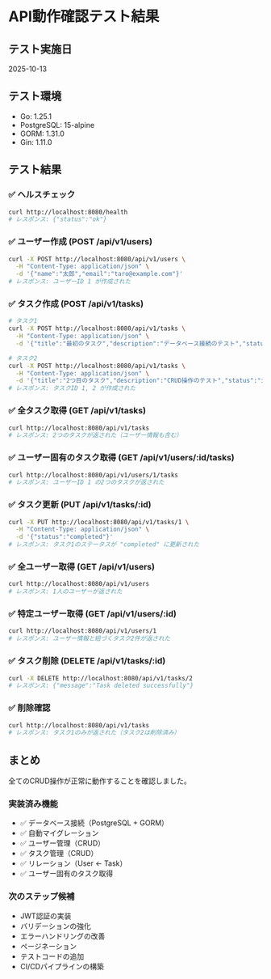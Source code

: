 # API動作確認テスト結果

## テスト実施日
2025-10-13

## テスト環境
- Go: 1.25.1
- PostgreSQL: 15-alpine
- GORM: 1.31.0
- Gin: 1.11.0

## テスト結果

### ✅ ヘルスチェック
```bash
curl http://localhost:8080/health
# レスポンス: {"status":"ok"}
```

### ✅ ユーザー作成 (POST /api/v1/users)
```bash
curl -X POST http://localhost:8080/api/v1/users \
  -H "Content-Type: application/json" \
  -d '{"name":"太郎","email":"taro@example.com"}'
# レスポンス: ユーザーID 1 が作成された
```

### ✅ タスク作成 (POST /api/v1/tasks)
```bash
# タスク1
curl -X POST http://localhost:8080/api/v1/tasks \
  -H "Content-Type: application/json" \
  -d '{"title":"最初のタスク","description":"データベース接続のテスト","status":"pending","user_id":1}'

# タスク2
curl -X POST http://localhost:8080/api/v1/tasks \
  -H "Content-Type: application/json" \
  -d '{"title":"2つ目のタスク","description":"CRUD操作のテスト","status":"in_progress","user_id":1}'
# レスポンス: タスクID 1, 2 が作成された
```

### ✅ 全タスク取得 (GET /api/v1/tasks)
```bash
curl http://localhost:8080/api/v1/tasks
# レスポンス: 2つのタスクが返された（ユーザー情報も含む）
```

### ✅ ユーザー固有のタスク取得 (GET /api/v1/users/:id/tasks)
```bash
curl http://localhost:8080/api/v1/users/1/tasks
# レスポンス: ユーザーID 1 の2つのタスクが返された
```

### ✅ タスク更新 (PUT /api/v1/tasks/:id)
```bash
curl -X PUT http://localhost:8080/api/v1/tasks/1 \
  -H "Content-Type: application/json" \
  -d '{"status":"completed"}'
# レスポンス: タスク1のステータスが "completed" に更新された
```

### ✅ 全ユーザー取得 (GET /api/v1/users)
```bash
curl http://localhost:8080/api/v1/users
# レスポンス: 1人のユーザーが返された
```

### ✅ 特定ユーザー取得 (GET /api/v1/users/:id)
```bash
curl http://localhost:8080/api/v1/users/1
# レスポンス: ユーザー情報と紐づくタスク2件が返された
```

### ✅ タスク削除 (DELETE /api/v1/tasks/:id)
```bash
curl -X DELETE http://localhost:8080/api/v1/tasks/2
# レスポンス: {"message":"Task deleted successfully"}
```

### ✅ 削除確認
```bash
curl http://localhost:8080/api/v1/tasks
# レスポンス: タスク1のみが返された（タスク2は削除済み）
```

## まとめ

全てのCRUD操作が正常に動作することを確認しました。

### 実装済み機能
- ✅ データベース接続（PostgreSQL + GORM）
- ✅ 自動マイグレーション
- ✅ ユーザー管理（CRUD）
- ✅ タスク管理（CRUD）
- ✅ リレーション（User ← Task）
- ✅ ユーザー固有のタスク取得

### 次のステップ候補
- JWT認証の実装
- バリデーションの強化
- エラーハンドリングの改善
- ページネーション
- テストコードの追加
- CI/CDパイプラインの構築
